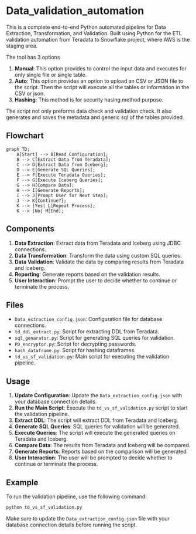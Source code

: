 # Data_validation_automation

This is a complete end-to-end Python automated pipeline for Data Extraction, Transformation, and Validation. Built using Python for the ETL validation automation from Teradata to Snowflake project, where AWS is the staging area.

The tool has 3 options
1. **Manual**: This option provides to control the input data and executes for only single file or single table.
2. **Auto**: This option provides an option to upload an CSV or JSON file to the script. Then the script will execute all the tables or information in the CSV or json.
3. **Hashing**: This method is for security hasing method purpose.

The script not only preforms data check and validation check. It also generates and saves the metadata and generic sql of the tables provided. 

## Flowchart

```mermaid
graph TD;
    A[Start] --> B[Read Configuration];
    B --> C[Extract Data from Teradata];
    C --> D[Extract Data from Iceberg];
    D --> E[Generate SQL Queries];
    E --> F[Execute Teradata Queries];
    F --> G[Execute Iceberg Queries];
    G --> H[Compare Data];
    H --> I[Generate Reports];
    I --> J[Prompt User for Next Step];
    J --> K{Continue?};
    K --> |Yes| L[Repeat Process];
    K --> |No| M[End];
```

## Components

1. **Data Extraction**: Extract data from Teradata and Iceberg using JDBC connections.
2. **Data Transformation**: Transform the data using custom SQL queries.
3. **Data Validation**: Validate the data by comparing results from Teradata and Iceberg.
4. **Reporting**: Generate reports based on the validation results.
5. **User Interaction**: Prompt the user to decide whether to continue or terminate the process.

## Files

- `Data_extraction_config.json`: Configuration file for database connections.
- `td_ddl_extract.py`: Script for extracting DDL from Teradata.
- `sql_genarator.py`: Script for generating SQL queries for validation.
- `PD_encryptor.py`: Script for decrypting passwords.
- `hash_dataframe.py`: Script for hashing dataframes.
- `td_vs_sf_validation.py`: Main script for executing the validation pipeline.

## Usage

1. **Update Configuration**: Update the `Data_extraction_config.json` with your database connection details.
2. **Run the Main Script**: Execute the `td_vs_sf_validation.py` script to start the validation pipeline.
3. **Extract DDL**: The script will extract DDL from Teradata and Iceberg.
4. **Generate SQL Queries**: SQL queries for validation will be generated.
5. **Execute Queries**: The script will execute the generated queries on Teradata and Iceberg.
6. **Compare Data**: The results from Teradata and Iceberg will be compared.
7. **Generate Reports**: Reports based on the comparison will be generated.
8. **User Interaction**: The user will be prompted to decide whether to continue or terminate the process.

## Example

To run the validation pipeline, use the following command:

```sh
python td_vs_sf_validation.py
```

Make sure to update the `Data_extraction_config.json` file with your database connection details before running the script.
